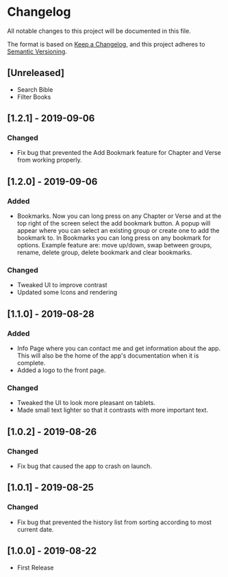 # Changelog

All notable changes to this project will be documented in this file.

The format is based on [Keep a Changelog](https://keepachangelog.com/en/1.0.0/),
and this project adheres to [Semantic Versioning](https://semver.org/spec/v2.0.0.html).

## [Unreleased]

- Search Bible
- Filter Books

## [1.2.1] - 2019-09-06

### Changed

- Fix bug that prevented the Add Bookmark feature for Chapter and Verse from working properly.

## [1.2.0] - 2019-09-06

### Added

- Bookmarks. Now you can long press on any Chapter or Verse and at the top right of the screen select the add bookmark button. A popup will appear where you can select an existing group or create one to add the bookmark to. In Bookmarks you can long press on any bookmark for options. Example feature are: move up/down, swap between groups, rename, delete group, delete bookmark and clear bookmarks.

### Changed

- Tweaked UI to improve contrast
- Updated some Icons and rendering

## [1.1.0] - 2019-08-28

### Added

- Info Page where you can contact me and get information about the app. This will also be the home of the app's documentation when it is complete.
- Added a logo to the front page.

### Changed

- Tweaked the UI to look more pleasant on tablets.
- Made small text lighter so that it contrasts with more important text.

## [1.0.2] - 2019-08-26

### Changed

- Fix bug that caused the app to crash on launch.

## [1.0.1] - 2019-08-25

### Changed

- Fix bug that prevented the history list from sorting according to most current date.

## [1.0.0] - 2019-08-22

- First Release
